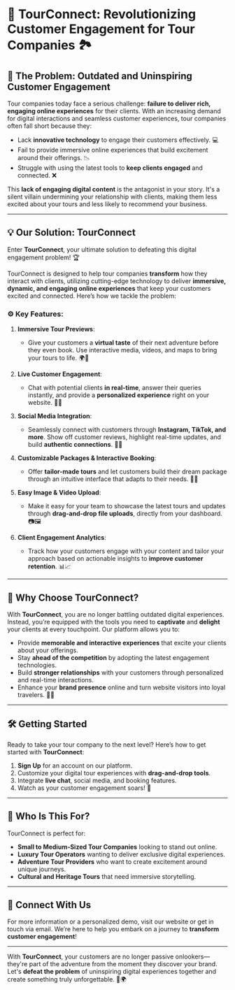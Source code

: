 # 🚀 TourConnect: Revolutionizing Customer Engagement for Tour Companies 🏞️

## 📜 The Problem: Outdated and Uninspiring Customer Engagement

Tour companies today face a serious challenge: **failure to deliver rich, engaging online experiences** for their clients. With an increasing demand for digital interactions and seamless customer experiences, tour companies often fall short because they:

- Lack **innovative technology** to engage their customers effectively. 💻
- Fail to provide immersive online experiences that build excitement around their offerings. 📉
- Struggle with using the latest tools to **keep clients engaged** and connected. ❌

This **lack of engaging digital content** is the antagonist in your story. It's a silent villain undermining your relationship with clients, making them less excited about your tours and less likely to recommend your business.

---

## 💡 Our Solution: TourConnect

Enter **TourConnect**, your ultimate solution to defeating this digital engagement problem! 🏆

TourConnect is designed to help tour companies **transform** how they interact with clients, utilizing cutting-edge technology to deliver **immersive, dynamic, and engaging online experiences** that keep your customers excited and connected. Here’s how we tackle the problem:

### ⚙️ Key Features:
1. **Immersive Tour Previews**: 
   - Give your customers a **virtual taste** of their next adventure before they even book. Use interactive media, videos, and maps to bring your tours to life. 🌍🎥
   
2. **Live Customer Engagement**:
   - Chat with potential clients **in real-time**, answer their queries instantly, and provide a **personalized experience** right on your website. 💬🤝

3. **Social Media Integration**:
   - Seamlessly connect with customers through **Instagram, TikTok, and more**. Show off customer reviews, highlight real-time updates, and build **authentic connections**. 📱✨

4. **Customizable Packages & Interactive Booking**:
   - Offer **tailor-made tours** and let customers build their dream package through an intuitive interface that adapts to their needs. 🔧🎒

5. **Easy Image & Video Upload**:
   - Make it easy for your team to showcase the latest tours and updates through **drag-and-drop file uploads**, directly from your dashboard. 📷🖼️

6. **Client Engagement Analytics**:
   - Track how your customers engage with your content and tailor your approach based on actionable insights to **improve customer retention**. 📊📈

---

## 🎯 Why Choose TourConnect?

With **TourConnect**, you are no longer battling outdated digital experiences. Instead, you’re equipped with the tools you need to **captivate** and **delight** your clients at every touchpoint. Our platform allows you to:

- Provide **memorable and interactive experiences** that excite your clients about your offerings.
- Stay **ahead of the competition** by adopting the latest engagement technologies.
- Build **stronger relationships** with your customers through personalized and real-time interactions.
- Enhance your **brand presence** online and turn website visitors into loyal travelers. 🛫🌟

---

## 🛠️ Getting Started

Ready to take your tour company to the next level? Here’s how to get started with **TourConnect**:

1. **Sign Up** for an account on our platform.
2. Customize your digital tour experiences with **drag-and-drop tools**.
3. Integrate **live chat**, social media, and booking features.
4. Watch as your customer engagement soars! 🚀

---

## 👥 Who Is This For?

TourConnect is perfect for:

- **Small to Medium-Sized Tour Companies** looking to stand out online.
- **Luxury Tour Operators** wanting to deliver exclusive digital experiences.
- **Adventure Tour Providers** who want to create excitement around unique journeys.
- **Cultural and Heritage Tours** that need immersive storytelling.

---

## 🔗 Connect With Us

For more information or a personalized demo, visit our website or get in touch via email. We’re here to help you embark on a journey to **transform customer engagement**!

---

With **TourConnect**, your customers are no longer passive onlookers—they're part of the adventure from the moment they discover your brand. Let's **defeat the problem** of uninspiring digital experiences together and create something truly unforgettable. 🌟🌍